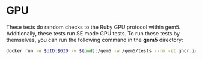 # GPU

These tests do random checks to the Ruby GPU protocol within gem5. Additionally, these tests run SE mode GPU tests.
To run these tests by themselves, you can run the following command in the **gem5** directory:

```bash
docker run -u $UID:$GID -v $(pwd):/gem5 -w /gem5/tests --rm -it ghcr.io/gem5/gcn-gpu:latest ./main.py run --host gcn_gpu gem5/gpu
```
